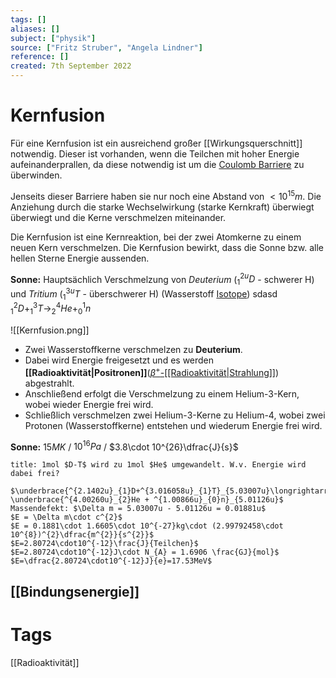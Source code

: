 ```yaml
---
tags: []
aliases: []
subject: ["physik"]
source: ["Fritz Struber", "Angela Lindner"]
reference: []
created: 7th September 2022
---
```


# Kernfusion
Für eine Kernfusion ist ein ausreichend großer [[Wirkungsquerschnitt]] notwendig. Dieser ist vorhanden, wenn die Teilchen mit hoher Energie aufeinanderprallen, da diese notwendig ist um die [Coulomb Barriere](https://de.wikipedia.org/wiki/Coulombwall) zu überwinden.

Jenseits dieser Barriere haben sie nur noch eine Abstand von $<10^{15}m$.
Die Anziehung durch die starke Wechselwirkung (starke Kernkraft) überwiegt überwiegt und die Kerne verschmelzen miteinander.

Die Kernfusion ist eine Kernreaktion, bei der zwei Atomkerne zu einem neuen Kern verschmelzen.
Die Kernfusion bewirkt, dass die Sonne bzw. alle hellen Sterne Energie aussenden.

**Sonne:** Hauptsächlich Verschmelzung von *Deuterium* ($_{1}^{2u}D$ - schwerer H) und *Tritium* ($_{1}^{3u}T$ - überschwerer H) (Wasserstoff [Isotope](https://de.wikipedia.org/wiki/Isotop))  sdasd
$^{2}_{1}D + ^{3}_{1}T\longrightarrow ^{4}_{2}He + ^{1}_{0}n$

![[Kernfusion.png]]
- Zwei Wasserstoffkerne verschmelzen zu **Deuterium**.
- Dabei wird Energie freigesetzt und es werden **[[Radioaktivität|Positronen]]**([$\beta^{+}$-[[Radioaktivität|Strahlung]]](https://de.wikipedia.org/wiki/Betastrahlung)) abgestrahlt.
- Anschließend erfolgt die Verschmelzung zu einem Helium-3-Kern, wobei wieder Energie frei wird.
- Schließlich verschmelzen zwei Helium-3-Kerne zu Helium-4, wobei zwei Protonen (Wasserstoffkerne) entstehen und wiederum Energie frei wird.

**Sonne:** $15MK$ / $10^{16}Pa$ / $3.8\cdot 10^{26}\dfrac{J}{s}$
```ad-example
title: 1mol $D-T$ wird zu 1mol $He$ umgewandelt. W.v. Energie wird dabei frei?

$\underbrace{^{2.1402u}_{1}D+^{3.016058u}_{1}T}_{5.03007u}\longrightarrow \underbrace{^{4.00260u}_{2}He + ^{1.00866u}_{0}n}_{5.01126u}$
Massendefekt: $\Delta m = 5.03007u - 5.01126u = 0.01881u$
$E = \Delta m\cdot c^{2}$
$E = 0.1881\cdot 1.6605\cdot 10^{-27}kg\cdot (2.99792458\cdot 10^{8})^{2}\dfrac{m^{2}}{s^{2}}$
$E=2.80724\cdot10^{-12}\frac{J}{Teilchen}$
$E=2.80724\cdot10^{-12}J\cdot N_{A} = 1.6906 \frac{GJ}{mol}$
$E=\dfrac{2.80724\cdot10^{-12}J}{e}=17.53MeV$

```

## [[Bindungsenergie]]
# Tags
[[Radioaktivität]]